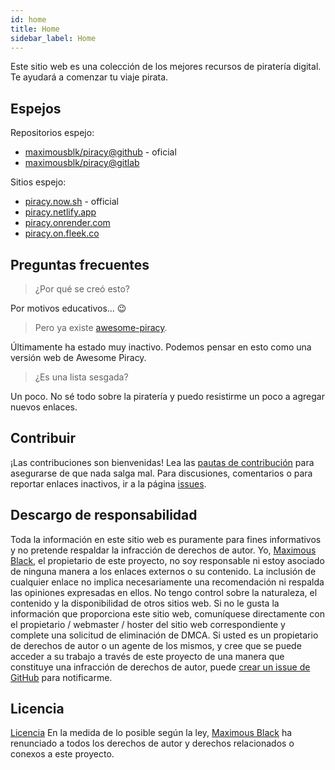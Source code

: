 ```yaml
---
id: home
title: Home
sidebar_label: Home
---
```


Este sitio web es una colección de los mejores recursos de piratería digital. Te ayudará a comenzar tu viaje pirata. 

## Espejos
Repositorios espejo:
- [maximousblk/piracy@github](https://github.com/maximousblk/piracy) - oficial
- [maximousblk/piracy@gitlab](https://gitlab.com/maximousblk/piracy)

Sitios espejo:
- [piracy.now.sh](https://piracy.now.sh/) - official
- [piracy.netlify.app](https://piracy.netlify.app/)
- [piracy.onrender.com](https://piracy.onrender.com/)
- [piracy.on.fleek.co](https://piracy.on.fleek.co/)

## Preguntas frecuentes
> ¿Por qué se creó esto?

Por motivos educativos... :wink:
> Pero ya existe [awesome-piracy](https://github.com/Igglybuff/awesome-piracy).

Últimamente ha estado muy inactivo. Podemos pensar en esto como una versión web de Awesome Piracy. 
> ¿Es una lista sesgada?

Un poco. No sé todo sobre la piratería y puedo resistirme un poco a agregar nuevos enlaces. 

## Contribuir
¡Las contribuciones son bienvenidas! Lea las [pautas de contribución](CONTRIBUTING.md) para asegurarse de que nada salga mal.
Para discusiones, comentarios o para reportar enlaces inactivos, ir a la página [issues](https://github.com/maximousblk/piracy/issues/). 

## Descargo de responsabilidad
Toda la información en este sitio web es puramente para fines informativos y no pretende respaldar la infracción de derechos de autor. Yo, [Maximous Black](https://maximousblk.now.sh/), el propietario de este proyecto, no soy responsable ni estoy asociado de ninguna manera a los enlaces externos o su contenido. La inclusión de cualquier enlace no implica necesariamente una recomendación ni respalda las opiniones expresadas en ellos. No tengo control sobre la naturaleza, el contenido y la disponibilidad de otros sitios web. Si no le gusta la información que proporciona este sitio web, comuníquese directamente con el propietario / webmaster / hoster del sitio web correspondiente y complete una solicitud de eliminación de DMCA.
Si usted es un propietario de derechos de autor o un agente de los mismos, y cree que se puede acceder a su trabajo a través de este proyecto de una manera que constituye una infracción de derechos de autor, puede [crear un issue de GitHub](https://github.com/maximousblk/piracy/issues/new) para notificarme.

## Licencia
[Licencia](https://img.shields.io/github/license/maximousblk/piracy?style=for-the-badge)
En la medida de lo posible según la ley, [Maximous Black](https://maximousblk.now.sh/) ha renunciado a todos los derechos de autor y derechos relacionados o conexos a este proyecto.

